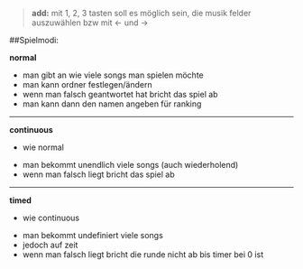 > **add:** mit 1, 2, 3 tasten soll es möglich sein, die musik felder auszuwählen bzw mit ← und →

##Spielmodi:

**normal**

* man gibt an wie viele songs man spielen möchte
* man kann ordner festlegen/ändern
* wenn man falsch geantwortet hat bricht das spiel ab
* man kann dann den namen angeben für ranking

---

**continuous**

* wie normal
 - man bekommt unendlich viele songs (auch wiederholend)
 - wenn man falsch liegt bricht das spiel ab
---
**timed**

* wie continuous
 - man bekommt undefiniert viele songs
 - jedoch auf zeit
 - wenn man falsch liegt bricht die runde nicht ab bis timer bei 0 ist